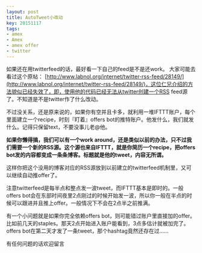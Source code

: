 ```yaml
---
layout: post
title: AutoTweet小改动
key: 20151117
tags:
- amex
- Amex
- amex offer
- twitter
---
```


如果还在用twitterfeed的话，最好看一下自己的feed是不是还work。 大家可能去看过这个原帖：
[http://www.labnol.org/internet/twitter-rss-feed/28149/](http://www.labnol.org/internet/twitter-rss-feed/28149/)，这位仁兄介绍的方法貌似已经失效了，即，使用他的代码已经无法从twitter创建一个RSS feed源了。不知道是不是twitter作了什么改动。


不过没关系，还是原来说的，如果你有空并且卡多，就利用一堆IFTTT账户，每个里面建立一个recipe，时刻『盯着』offers bot的推特账户。他发什么，我们就发什么。记得只保留text，不要没事儿老@他。


**如果你懒得搞，我们可以有一个work around，还是类似以前的办法，只不过我们需要一个新的RSS源。这个源也来自IFTTT，就是你简历一个recipe，把offers bot发的内容都变成一条条博客。标题就是他的tweet，内容无所谓。**


这样你把这个没用的博客对应的RSS源放到以前建立的twitterfeed机制里，又可以继续自动推offer了。


注意twitterfeed是每半点和整点发一波tweet，而IFTTT基本是即时的。一般offers bot会在东部时间夜里2点刚过的时候开始发一波，所以你一般在半点的时候可以跟进并且推上offer。一般情况下不会在2点半之前推满。


有一个小问题就是如果你完全依赖offers bot，则可能错过账户里直接加的offer。比如前几天的staples。那天2点开始进入账户能看到，3点多估计就被加完了。offers bot在第二天才发了一条tweet，那个hashtag竟然还存在过……


有任何问题的话欢迎留言